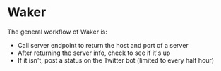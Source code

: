 # Waker
The general workflow of Waker is:
* Call server endpoint to return the host and port of a server
* After returning the server info, check to see if it's up
* If it isn't, post a status on the Twitter bot (limited to every half hour)

